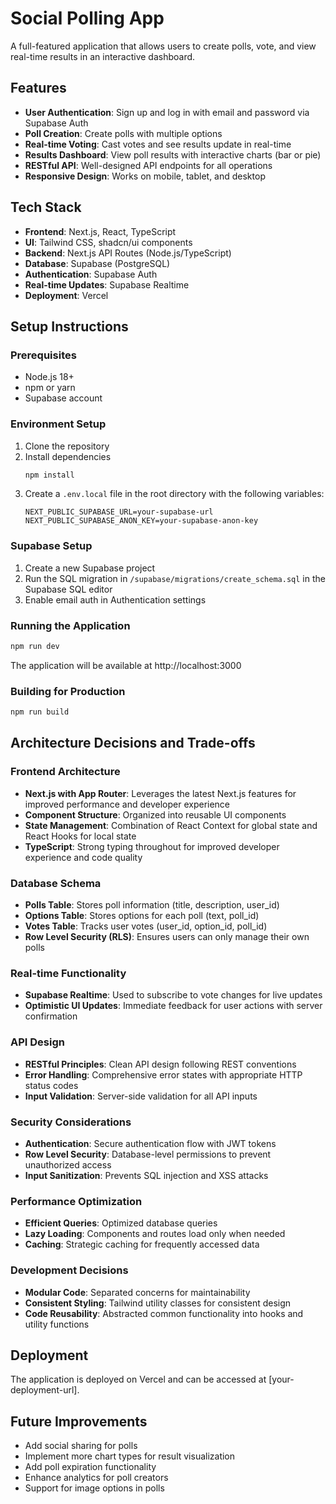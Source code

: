 # Social Polling App

A full-featured application that allows users to create polls, vote, and view real-time results in an interactive dashboard.

## Features

- **User Authentication**: Sign up and log in with email and password via Supabase Auth
- **Poll Creation**: Create polls with multiple options
- **Real-time Voting**: Cast votes and see results update in real-time
- **Results Dashboard**: View poll results with interactive charts (bar or pie)
- **RESTful API**: Well-designed API endpoints for all operations
- **Responsive Design**: Works on mobile, tablet, and desktop

## Tech Stack

- **Frontend**: Next.js, React, TypeScript
- **UI**: Tailwind CSS, shadcn/ui components
- **Backend**: Next.js API Routes (Node.js/TypeScript)
- **Database**: Supabase (PostgreSQL)
- **Authentication**: Supabase Auth
- **Real-time Updates**: Supabase Realtime
- **Deployment**: Vercel

## Setup Instructions

### Prerequisites

- Node.js 18+
- npm or yarn
- Supabase account

### Environment Setup

1. Clone the repository
2. Install dependencies
   ```bash
   npm install
   ```
3. Create a `.env.local` file in the root directory with the following variables:
   ```
   NEXT_PUBLIC_SUPABASE_URL=your-supabase-url
   NEXT_PUBLIC_SUPABASE_ANON_KEY=your-supabase-anon-key
   ```

### Supabase Setup

1. Create a new Supabase project
2. Run the SQL migration in `/supabase/migrations/create_schema.sql` in the Supabase SQL editor
3. Enable email auth in Authentication settings

### Running the Application

```bash
npm run dev
```

The application will be available at http://localhost:3000

### Building for Production

```bash
npm run build
```

## Architecture Decisions and Trade-offs

### Frontend Architecture

- **Next.js with App Router**: Leverages the latest Next.js features for improved performance and developer experience
- **Component Structure**: Organized into reusable UI components
- **State Management**: Combination of React Context for global state and React Hooks for local state
- **TypeScript**: Strong typing throughout for improved developer experience and code quality

### Database Schema

- **Polls Table**: Stores poll information (title, description, user_id)
- **Options Table**: Stores options for each poll (text, poll_id)
- **Votes Table**: Tracks user votes (user_id, option_id, poll_id)
- **Row Level Security (RLS)**: Ensures users can only manage their own polls

### Real-time Functionality

- **Supabase Realtime**: Used to subscribe to vote changes for live updates
- **Optimistic UI Updates**: Immediate feedback for user actions with server confirmation

### API Design

- **RESTful Principles**: Clean API design following REST conventions
- **Error Handling**: Comprehensive error states with appropriate HTTP status codes
- **Input Validation**: Server-side validation for all API inputs

### Security Considerations

- **Authentication**: Secure authentication flow with JWT tokens
- **Row Level Security**: Database-level permissions to prevent unauthorized access
- **Input Sanitization**: Prevents SQL injection and XSS attacks

### Performance Optimization

- **Efficient Queries**: Optimized database queries
- **Lazy Loading**: Components and routes load only when needed
- **Caching**: Strategic caching for frequently accessed data

### Development Decisions

- **Modular Code**: Separated concerns for maintainability
- **Consistent Styling**: Tailwind utility classes for consistent design
- **Code Reusability**: Abstracted common functionality into hooks and utility functions

## Deployment

The application is deployed on Vercel and can be accessed at [your-deployment-url].

## Future Improvements

- Add social sharing for polls
- Implement more chart types for result visualization
- Add poll expiration functionality
- Enhance analytics for poll creators
- Support for image options in polls